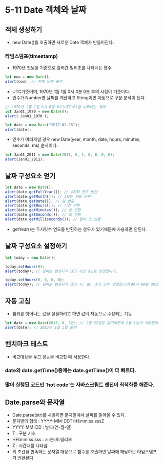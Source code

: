 # 5-11 Date 객체와 날짜

## 객체 생성하기
- new Date()를 호출하면 새로운 Date 객체가 만들어진다.
### 타임스탬프(timestamp)
- 1970년 첫날을 기준으로 흘러간 밀리초를 나타내는 정수
```javascript
let now = new Date();
alert(now); // 현재 날짜 출력
```
- UTC기준이며, 1970년 1월 1일 0시 0분 0초 후의 시점이 기준이다.
- 인수가 Number면 날짜를 계산하고 String이면 자동으로 구문 분석이 된다.
```javascript
// 1970년 1월 1일 0시 0분 0초(UTC+0)를 나타내는 객체
let Jan01_1970 = new Date(0);
alert( Jan01_1970 );

let date = new Date("2017-01-26");
alert(date);
```
- 인수가 여러개일 경우 new Date(year, month, date, hours, minutes, seconds, ms) 순서이다.
```javascript
let Jan01_2011 = new Date(2011, 0, 1, 0, 0, 0, 0);
alert(Jan01_2011);
```

## 날짜 구성요소 얻기
```javascript
let date = new Date();
alert(date.getFullYear()); // 4자리 연도 반환 
alert(date.getMonth()); // 1달전 월을 반환
alert(date.getDate()); // 일 반환
alert(date.getHours()); // 시간 반환
alert(date.getMinutes()); // 분 반환
alert(date.getSeconds()); // 초 반환
alert(date.getMilliseconds()); // 밀리 초 반환
```
- getYear()는 두자릿수 연도를 반환하는 경우가 있기때문에 사용하면 안된다.

## 날짜 구성요소 설정하기
```javascript
let today = new Date();

today.setHours(0);
alert(today); // 날짜는 변경되지 않고 시만 0으로 변경됩니다.

today.setHours(0, 0, 0, 0);
alert(today); // 날짜는 변경되지 않고 시, 분, 초가 모두 변경됩니다(00시 00분 00초).
```

## 자동 고침
- 범위를 벗어나는 값을 설정하려고 하면 값이 자동으로 수정되는 기능
```javascript
let date = new Date(2013, 0, 32); // 1월 32일은 없기때문에 2월 1일이 저장된다.
alert(date); // 2013년 2월 1일 출력
```

## 벤치마크 테스트
- 비교대상을 두고 성능을 비교할 때 사용한다.
### date와 date.getTime()중에는 date.getTime()이 더 빠르다.
### 많이 실행된 코드인 'hot code'는 자바스크립트 엔진이 최적화를 해준다.

## Date.parse와 문자열
- Date.parse(str)를 사용하면 문자열에서 날짜를 읽어올 수 있다.
- 문자열의 형태 : YYYY-MM-DDTHH:mm:ss.sssZ
- YYYY-MM-DD : 날짜(연-월-일)
- T : 구분 기호
- HH:mm:ss.sss : 시:분:초:밀리초
- Z : 시간대를 나타냄
- 위 조건을 만족하는 문자열 대상으로 함수를 호출하면 날짜에 해당하는 타임스탬프가 반환된다.
